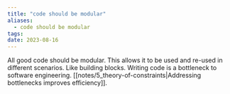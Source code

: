 ```yaml
---
title: "code should be modular"
aliases:
  - code should be modular
tags:
date: 2023-08-16
---
```


All good code should be modular. This allows it to be used and re-used in different scenarios. Like building blocks. Writing code is a bottleneck to software engineering. [[notes/5_theory-of-constraints|Addressing bottlenecks improves efficiency]].